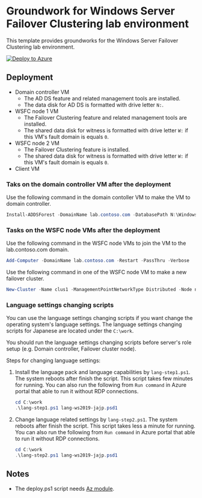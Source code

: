 # Groundwork for Windows Server Failover Clustering lab environment

This template provides groundworks for the Windows Server Failover Clustering lab environment.

[![Deploy to Azure](https://aka.ms/deploytoazurebutton)](https://portal.azure.com/#blade/Microsoft_Azure_CreateUIDef/CustomDeploymentBlade/uri/https%3A%2F%2Fraw.githubusercontent.com%2Ftksh164%2Fazure-demo-scripts-templates%2Fmaster%2Farm-templates%2Fgroundwork-wsfc%2Ftemplate.json)

## Deployment

- Domain controller VM
    - The AD DS feature and related management tools are installed.
    - The data disk for AD DS is formatted with drive letter `N:`.
- WSFC node 1 VM
    - The Failover Clustering feature and related management tools are installed.
    - The shared data disk for witness is formatted with drive letter `W:` if this VM's fault domain is equals `0`.
- WSFC node 2 VM
    - The Failover Clustering feature is installed.
    - The shared data disk for witness is formatted with drive letter `W:` if this VM's fault domain is equals `0`.
- Client VM

### Taks on the domain controller VM after the deployment

Use the following command in the domain contoller VM to make the VM to domain controller.

```powershell
Install-ADDSForest -DomainName lab.contoso.com -DatabasePath N:\Windows\NTDS -LogPath N:\Windows\NTDS -SysvolPath N:\Windows\SYSVOL -Force -Verbose
```

### Tasks on the WSFC node VMs after the deployment

Use the following command in the WSFC node VMs to join the VM to the lab.contoso.com domain.

```powershell
Add-Computer -DomainName lab.contoso.com -Restart -PassThru -Verbose
```

Use the following command in one of the WSFC node VM to make a new failover cluster.

```powershell
New-Cluster -Name clus1 -ManagementPointNetworkType Distributed -Node n1,n2
```

### Language settings changing scripts

You can use the language settings changing scripts if you want change the operating system's language settings. The language settings changing scripts for Japanese are located under the `C:\work`.

You should run the language settings changing scripts before server's role setup (e.g. Domain controller, Failover cluster node).

Steps for changing language settings:

1. Install the language pack and language capabilities by `lang-step1.ps1`. The system reboots after finish the script. This script takes few minutes for running. You can also run the following from `Run command` in Azure portal that able to run it without RDP connections.

    ```powershell
    cd C:\work
    .\lang-step1.ps1 lang-ws2019-jajp.psd1
    ```

2. Change language related settings by `lang-step2.ps1`. The system reboots after finish the script. This script takes less a minute for running. You can also run the following from `Run command` in Azure portal that able to run it without RDP connections.

    ```powershell
    cd C:\work
    .\lang-step2.ps1 lang-ws2019-jajp.psd1
    ```

## Notes

- The deploy.ps1 script needs [Az module](https://www.powershellgallery.com/packages/Az/).
